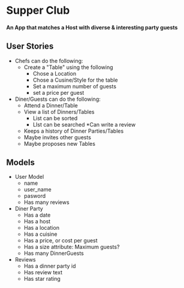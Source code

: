 # Supper Club
#### An App that matches a Host with diverse & interesting party guests

## User Stories

* Chefs can do the following:
    * Create a "Table" using the following
      * Chose a Location
      * Chose a Cusine/Style for the table
      * Set a maximum number of guests
      * set a price per guest
* Diner/Guests can do the following:
    * Attend a Dinner/Table
    * View a list of Dinners/Tables
        * List can be sorted
        * LIst can be searched
    *Can write a review
    * Keeps a history of Dinner Parties/Tables
    * Maybe invites other guests
    * Maybe proposes new Tables

## Models
* User Model
    * name
    * user_name
    * pasword
    * Has many reviews
* Diner Party
    * Has a date
    * Has a host
    * Has a location
    * Has a cuisine
    * Has a price, or cost per guest
    * Has a size attribute: Maximum guests?
    * Has many DinnerGuests
* Reviews
    * Has a dinner party id
    * Has review text
    * Has star rating



